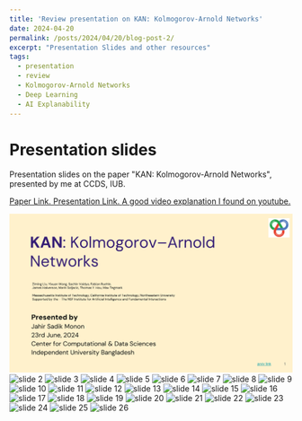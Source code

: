 ```yaml
---
title: 'Review presentation on KAN: Kolmogorov-Arnold Networks'
date: 2024-04-20
permalink: /posts/2024/04/20/blog-post-2/
excerpt: "Presentation Slides and other resources"
tags:
  - presentation
  - review
  - Kolmogorov-Arnold Networks
  - Deep Learning
  - AI Explanability
---
```


Presentation slides
======
Presentation slides on the paper "KAN: Kolmogorov-Arnold Networks", presented by me at CCDS, IUB.

[Paper Link. ](https://arxiv.org/abs/2404.19756)
[Presentation Link. ](https://docs.google.com/presentation/d/1PVUIx458K4ZksluZ9U6iSCjUz1SeK4rU03w9r1ORaeM/edit?usp=sharing)
[A good video explanation I found on youtube.](https://www.youtube.com/watch?v=7zpz_AlFW2w&list=LL&index=44)

![slide 1](/images/blog-3/Sunday%20Paper%20Presentation%2023_06_24%20on%20KAN-1.jpg)
![slide 2](/images/blog-3/Sunday%Paper%Presentation%23_06_24%on%KAN-2.jpg)
![slide 3](/images/blog-3/Sunday%Paper%Presentation%23_06_24%on%KAN-3.jpg)
![slide 4](/images/blog-3/Sunday%Paper%Presentation%23_06_24%on%KAN-4.jpg)
![slide 5](/images/blog-3/Sunday%Paper%Presentation%23_06_24%on%KAN-5.jpg)
![slide 6](/images/blog-3/Sunday%Paper%Presentation%23_06_24%on%KAN-6.jpg)
![slide 7](/images/blog-3/Sunday%Paper%Presentation%23_06_24%on%KAN-7.jpg)
![slide 8](/images/blog-3/Sunday%Paper%Presentation%23_06_24%on%KAN-8.jpg)
![slide 9](/images/blog-3/Sunday%Paper%Presentation%23_06_24%on%KAN-9.jpg)
![slide 10](/images/blog-3/Sunday%Paper%Presentation%23_06_24%on%KAN-10.jpg)
![slide 11](/images/blog-3/Sunday%Paper%Presentation%23_06_24%on%KAN-11.jpg)
![slide 12](/images/blog-3/Sunday%Paper%Presentation%23_06_24%on%KAN-12.jpg)
![slide 13](/images/blog-3/Sunday%Paper%Presentation%23_06_24%on%KAN-13.jpg)
![slide 14](/images/blog-3/Sunday%Paper%Presentation%23_06_24%on%KAN-14.jpg)
![slide 15](/images/blog-3/Sunday%Paper%Presentation%23_06_24%on%KAN-15.jpg)
![slide 16](/images/blog-3/Sunday%Paper%Presentation%23_06_24%on%KAN-16.jpg)
![slide 17](/images/blog-3/Sunday%Paper%Presentation%23_06_24%on%KAN-17.jpg)
![slide 18](/images/blog-3/Sunday%Paper%Presentation%23_06_24%on%KAN-18.jpg)
![slide 19](/images/blog-3/Sunday%Paper%Presentation%23_06_24%on%KAN-19.jpg)
![slide 20](/images/blog-3/Sunday%Paper%Presentation%23_06_24%on%KAN-20.jpg)
![slide 21](/images/blog-3/Sunday%Paper%Presentation%23_06_24%on%KAN-21.jpg)
![slide 22](/images/blog-3/Sunday%Paper%Presentation%23_06_24%on%KAN-22.jpg)
![slide 23](/images/blog-3/Sunday%Paper%Presentation%23_06_24%on%KAN-23.jpg)
![slide 24](/images/blog-3/Sunday%Paper%Presentation%23_06_24%on%KAN-24.jpg)
![slide 25](/images/blog-3/Sunday%Paper%Presentation%23_06_24%on%KAN-25.jpg)
![slide 26](/images/blog-3/Sunday%Paper%Presentation%23_06_24%on%KAN-26.jpg)